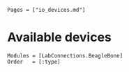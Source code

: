```@index
Pages = ["io_devices.md"]
```

# Available devices

```@autodocs
Modules = [LabConnections.BeagleBone]
Order   = [:type]
```
